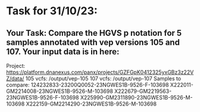 # Task for 31/10/23:


Your Task: Compare the HGVS p notation for 5 samples annotated with vep versions 105 and 107.
Your input data is in here:
-------------------------------
Project: https://platform.dnanexus.com/panx/projects/GZFGpK0412325yxGBz3z22VZ/data/
105 vcfs: /output/vep-105
107 vcfs: /output/vep-107
Samples to compare:
124232833-23200Q0052-23NGWES1B-9526-F-103698
X222011-GM2214008-23NGWES1B-9526-M-103698
X222679-GM2219563-23NGWES1B-9526-F-103698
X225990-GM2311890-23NGWES1B-9526-M-103698
X222159-GM2214290-23NGWES1B-9526-M-103698